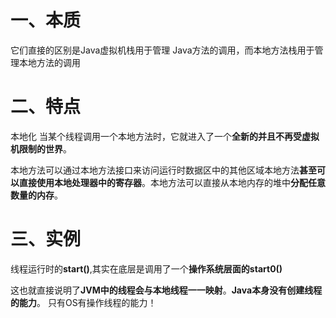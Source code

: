 # 一、本质
 它们直接的区别是Java虚拟机栈用于管理 Java方法的调用，而本地方法栈用于管理本地方法的调用

# 二、特点
 本地化
  当某个线程调用一个本地方法时，它就进入了一个**全新的并且不再受虚拟机限制的世界**。

  本地方法可以通过本地方法接口来访问运行时数据区中的其他区域本地方法**甚至可以直接使用本地处理器中的寄存器**。本地方法可以直接从本地内存的堆中**分配任意数量的内存**。

# 三、实例
 线程运行时的**start()**,其实在底层是调用了一个**操作系统层面的start0()**
 
 这也就直接说明了**JVM中的线程会与本地线程一一映射**。**Java本身没有创建线程的能力**。
 只有OS有操作线程的能力！